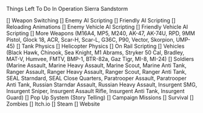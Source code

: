Things Left To Do In Operation Sierra Sandstorm

[] Weapon Switching
[] Enemy AI Scripting
[] Friendly AI Scripting
[] Reloading Animations
[] Enemy Vehicle AI Scripting
[] Friendly Vehicle AI Scripting
[] More Weapons (M16A4, MP5, M240, AK-47, AK-74U, RPD, 9MM Pistol, Glock 18, ACR, Scar-H, Scar-L, G36C, P90, Vector, Skorpion, UMP-45)
[] Tank Physics
[] Helicopter Physics
[] On Rail Scripting
[] Vehicles (Black Hawk, Chinook, Sea Knight, M1 Abrams, Stryker 50 Cal, Bradley, MAT-V, Humvee, FMTV, BMP-1, BTR-82a, Gaz Tigr, MI-8, MI-24)
[] Soldiers (Marine Assault, Marine Heavy Assault, Marine Scout, Marine Anti Tank, Ranger Assault, Ranger Heavy Assault, Ranger Scout, Ranger Anti Tank, SEAL Starndard, SEAL Close Quarters, Paratrooper Assault, Paratrooper Anti Tank, Russian Starndar Assault, Russian Heavy Assault, Insurgent SMG, Insurgent Sniper, Insurgent Assault Rifle, Insurgent Anti Tank, Insurgent Guard)
[] Pop Up System (Story Telling)
[] Campaign Missions
[] Survival
[] Zombies
[] Itch.io
[] Steam
[] Website